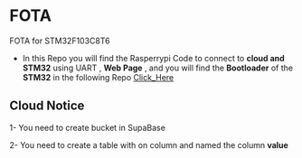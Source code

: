 # FOTA
FOTA for STM32F103C8T6



- In this Repo you will find the Rasperrypi Code to connect to __cloud and STM32__ using UART , __Web Page__ , and you will find the __Bootloader__ of the __STM32__ in the following Repo [Click_Here](https://github.com/OmarYasser225/Boot-Loader)


## Cloud Notice 
1- You need to create bucket in SupaBase


2- You need to create a table with on column and named the column __value__



 
